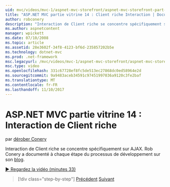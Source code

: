 ```yaml
---
uid: mvc/videos/mvc-1/aspnet-mvc-storefront/aspnet-mvc-storefront-part-14-rich-client-interaction
title: "ASP.NET MVC partie vitrine 14 : Client riche Interaction | Documents Microsoft"
author: robconery
description: "Interaction de Client riche se concentre spécifiquement sur AJAX. Rob Conery a documenté à chaque étape du processus de développement sur son blog."
ms.author: aspnetcontent
manager: wpickett
ms.date: 07/10/2008
ms.topic: article
ms.assetid: 28e3602f-34f8-4123-bf6d-235857202b5e
ms.technology: dotnet-mvc
ms.prod: .net-framework
msc.legacyurl: /mvc/videos/mvc-1/aspnet-mvc-storefront/aspnet-mvc-storefront-part-14-rich-client-interaction
msc.type: video
ms.openlocfilehash: 331c67728ef8fc5de513ec27868dc0ed58964e2d
ms.sourcegitcommit: 9a9483aceb34591c97451997036a9120c3fe2baf
ms.translationtype: MT
ms.contentlocale: fr-FR
ms.lasthandoff: 11/10/2017
---
```

<a name="aspnet-mvc-storefront-part-14-rich-client-interaction"></a>ASP.NET MVC partie vitrine 14 : Interaction de Client riche
====================
par [dérober Conery](https://github.com/robconery)

Interaction de Client riche se concentre spécifiquement sur AJAX. Rob Conery a documenté à chaque étape du processus de développement sur son [blog](http://blog.wekeroad.com/mvc-storefront/mvcstore-part-14/).

[&#9654; Regardez la vidéo (minutes 33)](https://channel9.msdn.com/Blogs/ASP-NET-Site-Videos/aspnet-mvc-storefront-part-14-rich-client-interaction)

>[!div class="step-by-step"]
[Précédent](aspnet-mvc-storefront-part-13-dependency-injection.md)
[Suivant](aspnet-mvc-storefront-part-15-public-code-review.md)
